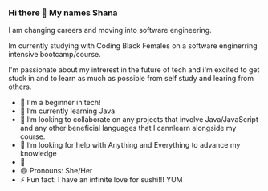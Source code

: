 ### Hi there 👋 My names Shana

I am changing careers and moving into software engineering.

Im currently studying with Coding Black Females on a software enginerring intensive bootcamp/course. 

I'm passionate about my intrerest in the future of tech and i'm excited to get stuck in and to learn as much as possible from self study and learing from others. 

- 🔭  I'm a beginner in tech!
- 🌱 I’m currently learning Java
- 👯 I’m looking to collaborate on any projects that involve Java/JavaScript and any other beneficial languages that I cannlearn alongside my course.
- 🤔 I’m looking for help with Anything and Everything to advance my knowledge
- 💬 
- 😄 Pronouns: She/Her
- ⚡ Fun fact: I have an infinite love for sushi!!! YUM

